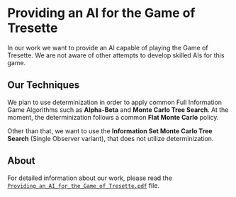 # Providing an AI for the Game of Tresette

In our work we want to provide an AI capable of playing the Game of Tresette.
We are not aware of other attempts to develop skilled AIs for this game.

## Our Techniques

We plan to use determinization in order to apply common Full Information Game Algorithms
such as **Alpha-Beta** and **Monte Carlo Tree Search**.
At the moment, the determinization follows a common **Flat Monte Carlo** policy. 

Other than that, we want to use the **Information Set Monte Carlo Tree Search** (Single Observer variant), that does not utilize determinization.

## About

For detailed information about our work, please read the [`Providing_an_AI_for_the_Game_of_Tresette.pdf`](Providing_an_AI_for_the_Game_of_Tresette.pdf) file.
